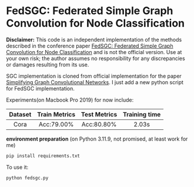 # FedSGC: Federated Simple Graph Convolution for Node Classification

**Disclaimer:** This code is an independent implementation of the methods described in the conference paper [FedSGC: Federated Simple Graph Convolution for Node Classification](https://federated-learning.org/fl-ijcai-2021/FTL-IJCAI21_paper_5.pdf) and is not the official version. Use at your own risk; the author assumes no responsibility for any discrepancies or damages resulting from its use.

SGC implementation is cloned from official implementation for the paper [Simplifying Graph Convolutional Networks](https://github.com/Tiiiger/SGC). I just add a new python script for FedSGC implementation.

Experiments(on Macbook Pro 2019) for now include:

|Dataset|Train Metrics|Test Metrics|Training time|
| :---: |    :---:    |    :---:   |    :---:    |
|  Cora |  Acc:79.00% | Acc:80.80% |    2.03s    |

**environment preparation** (on Python 3.11.9, not promised, at least work for me)

```bash
pip install requirements.txt
```

To use it:

```bash
python fedsgc.py
```

